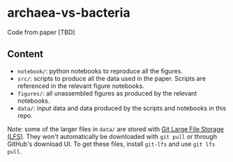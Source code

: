 # archaea-vs-bacteria

Code from paper [TBD]

## Content

- `notebook/`: python notebooks to reproduce all the figures.
- `src/`: scripts to produce all the data used in the paper. Scripts are referenced in the relevant figure notebooks.
- `figures/`: all unassembled figures as produced by the relevant notebooks.
- `data/`: input data and data produced by the scripts and notebooks in this repo.

Note: some of the larger files in `data/` are stored with [Git Large File Storage (LFS)](https://git-lfs.com/). They won't automatically be downloaded with `git pull` or through GitHub's download UI. To get these files, install `git-lfs` and use `git lfs pull`.
